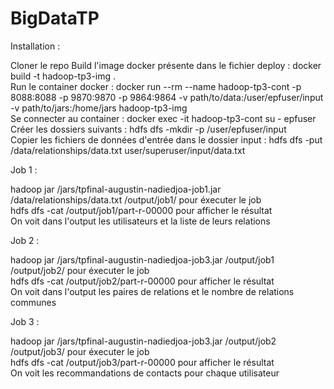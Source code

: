 # BigDataTP

Installation : 

Cloner le repo 
Build l'image docker présente dans le fichier deploy : docker build -t hadoop-tp3-img .  
Run le container docker : docker run --rm --name hadoop-tp3-cont -p 8088:8088 -p 9870:9870 -p 9864:9864 -v path/to/data:/user/epfuser/input -v path/to/jars:/home/jars hadoop-tp3-img  
Se connecter au container : docker exec -it hadoop-tp3-cont su - epfuser  
Créer les dossiers suivants : hdfs dfs -mkdir -p /user/epfuser/input  
Copier les fichiers de données d'entrée dans le dossier input : hdfs dfs -put /data/relationships/data.txt user/superuser/input/data.txt  

Job 1 :

hadoop jar /jars/tpfinal-augustin-nadiedjoa-job1.jar /data/relationships/data.txt /output/job1/ pour éxecuter le job  
hdfs dfs -cat /output/job1/part-r-00000 pour afficher le résultat  
On voit dans l'output les utilisateurs et la liste de leurs relations  

Job 2 : 

hadoop jar /jars/tpfinal-augustin-nadiedjoa-job3.jar /output/job1 /output/job2/ pour éxecuter le job  
hdfs dfs -cat /output/job2/part-r-00000 pour afficher le résultat  
On voit dans l'output les paires de relations et le nombre de relations communes  

Job 3 :

hadoop jar /jars/tpfinal-augustin-nadiedjoa-job3.jar /output/job2 /output/job3/ pour éxecuter le job  
hdfs dfs -cat /output/job3/part-r-00000 pour afficher le résultat  
On voit les recommandations de contacts pour chaque utilisateur  
  

